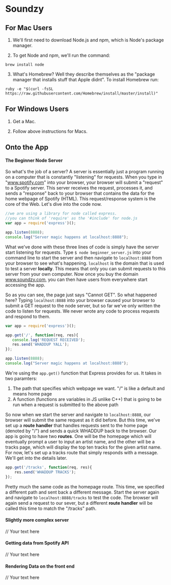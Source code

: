 # Soundzy

## For Mac Users

1. We'll first need to download Node.js and npm, which is Node's package manager.

2. To get Node and npm, we'll run the command:
```
brew install node
```

3. What's Homebrew? Well they describe themselves as the "package manager that installs stuff that Apple didnt". To install Homebrew run:
```
ruby -e "$(curl -fsSL https://raw.githubusercontent.com/Homebrew/install/master/install)"
```

## For Windows Users

1. Get a Mac.

2. Follow above instructions for Macs.

## Onto the App

#### The Beginner Node Server

So what's the job of a server? A server is essentially just a program running on a computer that is constantly "listening" for requests. When you type in "www.spotify.com" into your browser, your browser will submit a "request" to a Spotify server. This server receives the request, processes it, and sends a "response" back to your browser that contains the data for the home webpage of Spotify (HTML). This request/response system is the core of the Web. Let's dive into the code now.

```javascript
//we are using a library for node called express.
//you can think of 'require' as the '#include' for node.js
var app = require('express')();

app.listen(8888);
console.log("Server magic happens at localhost:8888");
```

 What we've done with these three lines of code is simply have the server start listening for requests. Type `$ node beginner_server.js` into your command line to start the server and then navigate to `localhost:8888` from your browser to see what's happening. `localhost` is the domain that is used to test a server **locally**. This means that only you can submit requests to this server from your own computer. Now once you buy the domain www.soundzy.com, you can then have users from everywhere start accessing the app.

 So as you can see, the page just says "Cannot GET". So what happened here? Typing `localhost:8888` into your browser caused your browser to submit a GET request to the node server, but so far we've only written the code to listen for requests. We never wrote any code to process requests and respond to them.

 ```javascript
var app = require('express')();

app.get('/', function(req, res){
	console.log('REQUEST RECEIVED');
	res.send('WHADDUP YALL');
});

app.listen(8888);
console.log("Server magic happens at localhost:8888");
```

We're using the `app.get()` function that Express provides for us. It takes in two paramters:

1. The path that specifies which webpage we want. "/" is like a default and means home page
2. A function (functions are variables in JS unlike C++) that is going to be run when a request is submitted to the above path

So now when we start the server and navigate to `localhost:8888`, our browser will submit the same request as it did before. But this time, we've set up a **route handler** that handles requests sent to the home page (denoted by "/") and sends a quick WHADDUP back to the browser. Our app is going to have two **routes**. One will be the homepage which will eventually prompt a user to input an artist name, and the other will be a tracks page, which will display the top ten tracks for the given artist name. For now, let's set up a tracks route that simply responds with a message. We'll get into the details later.

```javascript
app.get('/tracks', function(req, res){
	res.send('WHADDUP TRACKS');
});
```

Pretty much the same code as the homepage route. This time, we specified a different path and sent back a different message. Start the server again and navigate to `localhost:8888/tracks` to test the code. The browser will again send a request to our sever, but a different **route handler** will be called this time to match the "/tracks" path.

#### Slightly more complex server

// Your text here

#### Getting data from Spotify API

// Your text here

#### Rendering Data on the front end

// Your text here























